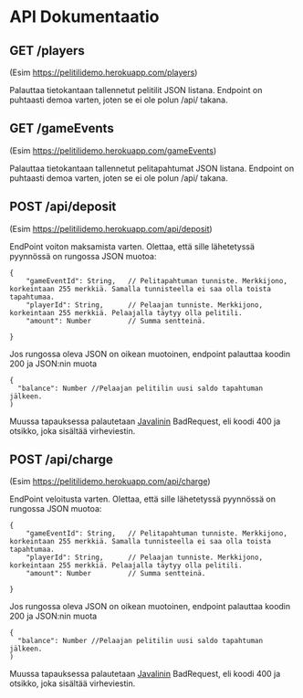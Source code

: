 # API Dokumentaatio

## GET /players
(Esim https://pelitilidemo.herokuapp.com/players)


Palauttaa tietokantaan tallennetut pelitilit JSON listana. Endpoint on puhtaasti demoa varten, joten se ei ole polun /api/ takana.

## GET /gameEvents
(Esim https://pelitilidemo.herokuapp.com/gameEvents)


Palauttaa tietokantaan tallennetut pelitapahtumat JSON listana. Endpoint on puhtaasti demoa varten, joten se ei ole polun /api/ takana.

## POST /api/deposit 
(Esim https://pelitilidemo.herokuapp.com/api/deposit)

EndPoint voiton maksamista varten. Olettaa, että sille lähetetyssä pyynnössä on rungossa JSON muotoa:

```
{
    "gameEventId": String,   // Pelitapahtuman tunniste. Merkkijono, korkeintaan 255 merkkiä. Samalla tunnisteella ei saa olla toista tapahtumaa.
    "playerId": String,      // Pelaajan tunniste. Merkkijono, korkeintaan 255 merkkiä. Pelaajalla täytyy olla pelitili.
    "amount": Number         // Summa sentteinä.
    
}    
```

Jos rungossa oleva JSON on oikean muotoinen, endpoint palauttaa koodin 200 ja JSON:nin muota 
```
{
  "balance": Number //Pelaajan pelitilin uusi saldo tapahtuman jälkeen.
)
```

Muussa tapauksessa palautetaan [Javalinin](https://javalin.io/documentation) BadRequest, eli koodi 400 ja otsikko, joka sisältää virheviestin.


##  POST /api/charge
(Esim https://pelitilidemo.herokuapp.com/api/charge)

EndPoint veloitusta varten. Olettaa, että sille lähetetyssä pyynnössä on rungossa JSON muotoa:
```
{
    "gameEventId": String,   // Pelitapahtuman tunniste. Merkkijono, korkeintaan 255 merkkiä. Samalla tunnisteella ei saa olla toista tapahtumaa.
    "playerId": String,      // Pelaajan tunniste. Merkkijono, korkeintaan 255 merkkiä. Pelaajalla täytyy olla pelitili.
    "amount": Number         // Summa sentteinä.
    
}    
```

Jos rungossa oleva JSON on oikean muotoinen, endpoint palauttaa koodin 200 ja JSON:nin muota 
```
{
  "balance": Number //Pelaajan pelitilin uusi saldo tapahtuman jälkeen.
)
```

Muussa tapauksessa palautetaan [Javalinin](https://javalin.io/documentation) BadRequest, eli koodi 400 ja otsikko, joka sisältää virheviestin.






